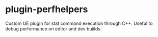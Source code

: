 # plugin-perfhelpers
Custom UE plugin for stat command execution through C++. Useful to debug performance on editor and dev buiilds.

